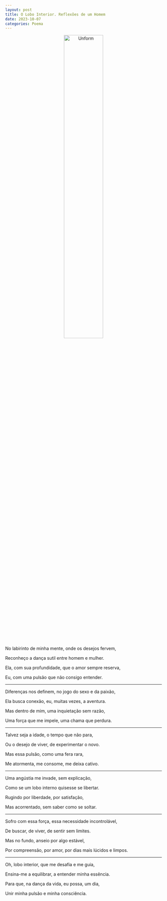```yaml
---
layout: post
title: O Lobo Interior. Reflexões de um Homem
date: 2023-10-07
categories: Poema
---
```


<p align="center">
<img src="{{ site.baseurl }}/images/2023-10-07-O-Lobo-Interior--Reflexoes-de-um-Homem.png" height="50%" width="50%" alt="Unform" />
</p>

No labirinto de minha mente, onde os desejos fervem,

Reconheço a dança sutil entre homem e mulher.

Ela, com sua profundidade, que o amor sempre reserva,

Eu, com uma pulsão que não consigo entender.

---

Diferenças nos definem, no jogo do sexo e da paixão,

Ela busca conexão, eu, muitas vezes, a aventura.

Mas dentro de mim, uma inquietação sem razão,

Uma força que me impele, uma chama que perdura.

---

Talvez seja a idade, o tempo que não para,

Ou o desejo de viver, de experimentar o novo.

Mas essa pulsão, como uma fera rara,

Me atormenta, me consome, me deixa cativo.

---

Uma angústia me invade, sem explicação,

Como se um lobo interno quisesse se libertar.

Rugindo por liberdade, por satisfação,

Mas acorrentado, sem saber como se soltar.

---

Sofro com essa força, essa necessidade incontrolável,

De buscar, de viver, de sentir sem limites.

Mas no fundo, anseio por algo estável,

Por compreensão, por amor, por dias mais lúcidos e limpos.

---

Oh, lobo interior, que me desafia e me guia,

Ensina-me a equilibrar, a entender minha essência.

Para que, na dança da vida, eu possa, um dia,

Unir minha pulsão e minha consciência.